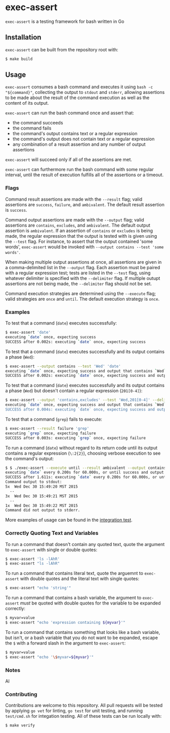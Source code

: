 # exec-assert

`exec-assert` is a testing framework for bash written in Go

## Installation

`exec-assert` can be built from the repository root with:

```sh
$ make build
```

## Usage

`exec-assert` consumes a bash command and executes it using `bash -c "${command}"`, collecting the output to `stdout` and `stderr`, allowing assertions to be made about the result of the command execution as well as the content of its output. 

`exec-assert` can run the bash command once and assert that:
 * the command succeeds
 * the command fails
 * the command's output contains text or a regular expression
 * the command's output does not contain text or a regular expression
 * any combination of a result assertion and any number of output assertions

`exec-assert` will succeed only if all of the assertions are met. 

`exec-assert` can furthermore run the bash command with some regular interval, until the result of execution fulfills all of the assertions or a timeout.

### Flags

Command result assertions are made with the `--result` flag; valid assertions are `success`, `failure`, and `ambivalent`. The default result assertion is `success`.

Command output assertions are made with the `--output` flag; valid assertions are `contains`, `excludes`, and `ambivalent`. The default output assertion is `ambivalent`. If an assertion of `contains` or `excludes` is being made, the regular expression that the output is tested with is given using the `--test` flag. For instance, to assert that the output contained 'some words', `exec-assert` would be invoked with `--output contains --test 'some words'`. 

When making multiple output assertions at once, all assertions are given in a comma-delimited list in the `--output` flag. Each assertion must be paired with a regular expression test; tests are listed in the `--test` flag, using whatever delimiter is specified with the `--delimiter` flag. If multiple outupt assertions are not being made, the `--delimiter` flag should not be set.

Command execution strategies are determined using the `--execute` flag; valid strategies are `once` and `until`. The default execution strategy is `once`. 

### Examples

To test that a command (`date`) executes successfully:
```sh
$ exec-assert 'date'
executing `date` once, expecting success 
SUCCESS after 0.002s: executing `date` once, expecting success 
```

To test that a command (`date`) executes successfully and its output contains a phase (`Wed`):
```sh
$ exec-assert --output contains --test 'Wed' 'date'
executing `date` once, expecting success and output that contains `Wed`
SUCCESS after 0.002s: executing `date` once, expecting success and output that contains `Wed`
```

To test that a command (`date`) executes successfully and its output contains a phase (`Wed`) but doesn't contain a regular expression (`201[0-4]`):
```sh
$ exec-assert --output 'contains,excludes' --test 'Wed,201[0-4]' --delimiter ',' 'date'
executing `date` once, expecting success and output that contains `Wed`, and doesn't contain `201[0-4]`
SUCCESS after 0.004s: executing `date` once, expecting success and output that contains `Wed`, and doesn't contain `201[0-4]`
```

To test that a command (`grep`) fails to execute:
```sh
$ exec-assert --result failure 'grep'
executing `grep` once, expecting failure 
SUCCESS after 0.003s: executing `grep` once, expecting failure
```

To run a command (`date`) without regard to its return code until its output contains a regular expression (`\:2{2}`), choosing verbose execution to see the command's output:
```sh
$ $ ./exec-assert --execute until --result ambivalent --output contains --test '\:2{2}' -v 'date'
executing `date` every 0.200s for 60.000s, or until success and output that contains `\:2{2}`
SUCCESS after 1.611s: executing `date` every 0.200s for 60.000s, or until success and output that contains `\:2{2}`
Command output to stdout: 
5x  Wed Dec 30 15:49:20 MST 2015
  --
3x  Wed Dec 30 15:49:21 MST 2015
  --
1x  Wed Dec 30 15:49:22 MST 2015
Command did not output to stderr.
```

More examples of usage can be found in the [integration test](test/cmd.sh).

### Correctly Quoting Text and Variables
To run a command that doesn't contain any quoted text, quote the argument to `exec-assert` with single or double quotes:
```sh
$ exec-assert 'ls -lAhR'
$ exec-assert "ls -lAhR"
```

To run a command that contains literal text, quote the arguemnt to `exec-assert` with double quotes and the literal text with single quotes:
```sh
$ exec-assert "echo 'string'"
```

To run a command that contains a bash variable, the argument to `exec-assert` *must* be quoted with double quotes for the variable to be expanded correctly:
```sh
$ myvar=value
$ exec-assert "echo 'expression containing ${myvar}'"
```

To run a command that contains something that looks like a bash variable, but isn't, or a bash variable that you do not want to be expanded, escape the `$` with a forward slash in the argument to `exec-assert`:
```sh
$ myvar=value
$ exec-assert "echo '\$myvar=${myvar}'"
```

### Notes
Al 

### Contributing

Contributions are welcome to this repository. All pull requests will be tested by applying `go vet` for linting, `go test` for unit testing, and running `test/cmd.sh` for integation testing. All of these tests can be run locally with:
```sh
$ make verify
```